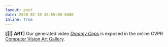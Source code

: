 ```yaml
---
layout: post
date: 2020-02-10 15:59:00-0400
inline: true
---
```


**[👨‍🎨 ART]** Our generated video <a href="https://computervisionart.com/pieces2021/dreamy-cops/" target="_blank" rel="noopener noreferrer">*Dreamy Cops*</a> is exposed in the online CVPR <a href="https://computervisionart.com/pieces2021" target="_blank" rel="noopener noreferrer">Computer Vision Art Gallery</a>.